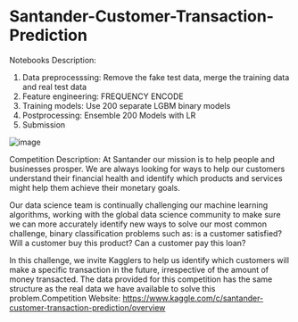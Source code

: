 # Santander-Customer-Transaction-Prediction

Notebooks
Description:
1. Data preprocesssing:  Remove the fake test data, merge the training data and real test data
2. Feature engineering: FREQUENCY ENCODE
3. Training models: Use 200 separate LGBM binary models
4. Postprocessing: Ensemble 200 Models with LR
5. Submission

![image](https://upload.wikimedia.org/wikipedia/commons/thumb/4/4a/Another_new_Santander_bank_-_geograph.org.uk_-_1710962.jpg/640px-Another_new_Santander_bank_-_geograph.org.uk_-_1710962.jpg)

Competition
Description:
At Santander our mission is to help people and businesses prosper. We are always looking for ways to help our customers understand their financial health and identify which products and services might help them achieve their monetary goals.

Our data science team is continually challenging our machine learning algorithms, working with the global data science community to make sure we can more accurately identify new ways to solve our most common challenge, binary classification problems such as: is a customer satisfied? Will a customer buy this product? Can a customer pay this loan?

In this challenge, we invite Kagglers to help us identify which customers will make a specific transaction in the future, irrespective of the amount of money transacted. The data provided for this competition has the same structure as the real data we have available to solve this problem.Competition Website: https://www.kaggle.com/c/santander-customer-transaction-prediction/overview
